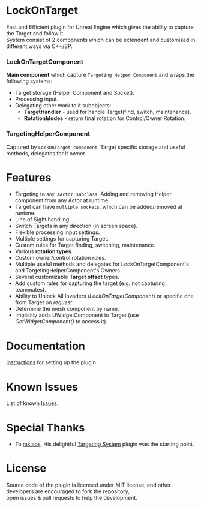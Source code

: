 # LockOnTarget
Fast and Efficient plugin for Unreal Engine which gives the ability to capture the Target and follow it.  \
System consist of 2 components which can be extendent and customized in different ways via C++/BP.

### **LockOnTargetComponent**
**Main component** which capture `Targeting Helper Component` and wraps the following systems:
  * Target storage (Helper Component and Socket).
  * Processing input.
  * Delegating other work to it subobjects:
    * **TargetHandler** - used for handle Target(find, switch, maintenance).
    * **RotationModes** - return final rotation for Control/Owner Rotation.

### **TargetingHelperComponent**
Captured by `LockOnTarget component`. Target specific storage and useful methods, delegates for it owner.

# Features

 * Targeting to `any AActor subclass`. Adding and removing Helper component from any Actor at runtime.
 * Target can have `multiple sockets`, which can be added/removed at runtime.
 * Line of Sight handling.
 * Switch Targets in any direction (in screen space).
 * Flexible processing input settings.
 * Multiple settings for capturing Target.
 * Custom rules for Target finding, switching, maintenance.
 * Various **rotation types**.
 * Custom owner/control rotation rules.
 * Multiple useful methods and delegates for LockOnTargetComponent's and TargetingHelperComponent's Owners.
 * Several customizable **Target offset** types.
 * Add custom rules for capturing the target (e.g. not capturing teammates).
 * Ability to Unlock All Invaders (*LockOnTargetComponent*) or specific one from Target on *request*.
 * Determine the mesh component by name.
 * Implicitly adds UWidgetComponent to Target (use *GetWidgetComponent()* to access it).

# Documentation
[Instructions](https://github.com/J1blCblu/LockOnTarget/wiki) for setting up the plugin.

# Known Issues
List of known [Issues](https://github.com/J1blCblu/LockOnTarget/issues).

# Special Thanks
 * To [mklabs](https://github.com/mklabs). His delightful [Targeting System](https://github.com/mklabs/ue4-targetsystemplugin) plugin was the starting point.

# License
Source code of the plugin is licensed under MIT license, and other developers are encouraged to fork the repository,  \
open issues & pull requests to help the development.
